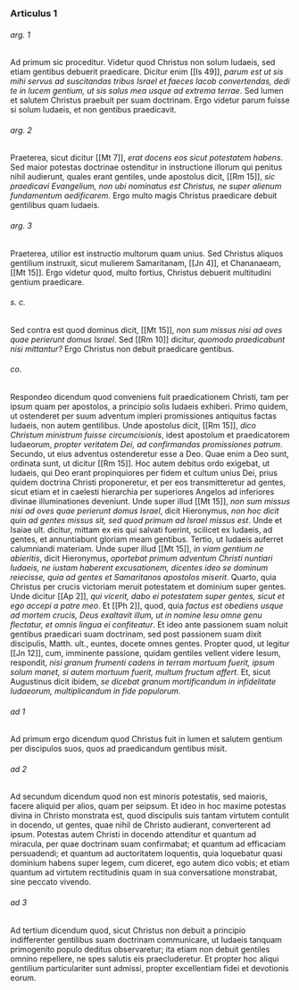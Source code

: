 ### Articulus 1

###### arg. 1
Ad primum sic proceditur. Videtur quod Christus non solum Iudaeis, sed etiam gentibus debuerit praedicare. Dicitur enim [[Is 49]], *parum est ut sis mihi servus ad suscitandas tribus Israel et faeces Iacob convertendas, dedi te in lucem gentium, ut sis salus mea usque ad extrema terrae*. Sed lumen et salutem Christus praebuit per suam doctrinam. Ergo videtur parum fuisse si solum Iudaeis, et non gentibus praedicavit.

###### arg. 2
Praeterea, sicut dicitur [[Mt 7]], *erat docens eos sicut potestatem habens*. Sed maior potestas doctrinae ostenditur in instructione illorum qui penitus nihil audierunt, quales erant gentiles, unde apostolus dicit, [[Rm 15]], *sic praedicavi Evangelium, non ubi nominatus est Christus, ne super alienum fundamentum aedificarem*. Ergo multo magis Christus praedicare debuit gentilibus quam Iudaeis.

###### arg. 3
Praeterea, utilior est instructio multorum quam unius. Sed Christus aliquos gentilium instruxit, sicut mulierem Samaritanam, [[Jn 4]], et Chananaeam, [[Mt 15]]. Ergo videtur quod, multo fortius, Christus debuerit multitudini gentium praedicare.

###### s. c.
Sed contra est quod dominus dicit, [[Mt 15]], *non sum missus nisi ad oves quae perierunt domus Israel*. Sed [[Rm 10]] dicitur, *quomodo praedicabunt nisi mittantur?* Ergo Christus non debuit praedicare gentibus.

###### co.
Respondeo dicendum quod conveniens fuit praedicationem Christi, tam per ipsum quam per apostolos, a principio solis Iudaeis exhiberi. Primo quidem, ut ostenderet per suum adventum impleri promissiones antiquitus factas Iudaeis, non autem gentilibus. Unde apostolus dicit, [[Rm 15]], *dico Christum ministrum fuisse circumcisionis*, idest apostolum et praedicatorem Iudaeorum, *propter veritatem Dei, ad confirmandas promissiones patrum*. Secundo, ut eius adventus ostenderetur esse a Deo. Quae enim a Deo sunt, ordinata sunt, ut dicitur [[Rm 15]]. Hoc autem debitus ordo exigebat, ut Iudaeis, qui Deo erant propinquiores per fidem et cultum unius Dei, prius quidem doctrina Christi proponeretur, et per eos transmitteretur ad gentes, sicut etiam et in caelesti hierarchia per superiores Angelos ad inferiores divinae illuminationes deveniunt. Unde super illud [[Mt 15]], *non sum missus nisi ad oves quae perierunt domus Israel*, dicit Hieronymus, *non hoc dicit quin ad gentes missus sit, sed quod primum ad Israel missus est*. Unde et Isaiae ult. dicitur, mittam ex eis qui salvati fuerint, scilicet ex Iudaeis, ad gentes, et annuntiabunt gloriam meam gentibus. Tertio, ut Iudaeis auferret calumniandi materiam. Unde super illud [[Mt 15]], *in viam gentium ne abieritis*, dicit Hieronymus, *oportebat primum adventum Christi nuntiari Iudaeis, ne iustam haberent excusationem, dicentes ideo se dominum reiecisse, quia ad gentes et Samaritanos apostolos miserit*. Quarto, quia Christus per crucis victoriam meruit potestatem et dominium super gentes. Unde dicitur [[Ap 2]], *qui vicerit, dabo ei potestatem super gentes, sicut et ego accepi a patre meo*. Et [[Ph 2]], quod, quia *factus est obediens usque ad mortem crucis, Deus exaltavit illum, ut in nomine Iesu omne genu flectatur, et omnis lingua ei confiteatur*. Et ideo ante passionem suam noluit gentibus praedicari suam doctrinam, sed post passionem suam dixit discipulis, Matth. ult., euntes, docete omnes gentes. Propter quod, ut legitur [[Jn 12]], cum, imminente passione, quidam gentiles vellent videre Iesum, respondit, *nisi granum frumenti cadens in terram mortuum fuerit, ipsum solum manet, si autem mortuum fuerit, multum fructum affert*. Et, sicut Augustinus dicit ibidem, *se dicebat granum mortificandum in infidelitate Iudaeorum, multiplicandum in fide populorum*.

###### ad 1
Ad primum ergo dicendum quod Christus fuit in lumen et salutem gentium per discipulos suos, quos ad praedicandum gentibus misit.

###### ad 2
Ad secundum dicendum quod non est minoris potestatis, sed maioris, facere aliquid per alios, quam per seipsum. Et ideo in hoc maxime potestas divina in Christo monstrata est, quod discipulis suis tantam virtutem contulit in docendo, ut gentes, quae nihil de Christo audierant, converterent ad ipsum. Potestas autem Christi in docendo attenditur et quantum ad miracula, per quae doctrinam suam confirmabat; et quantum ad efficaciam persuadendi; et quantum ad auctoritatem loquentis, quia loquebatur quasi dominium habens super legem, cum diceret, ego autem dico vobis; et etiam quantum ad virtutem rectitudinis quam in sua conversatione monstrabat, sine peccato vivendo.

###### ad 3
Ad tertium dicendum quod, sicut Christus non debuit a principio indifferenter gentilibus suam doctrinam communicare, ut Iudaeis tanquam primogenito populo deditus observaretur; ita etiam non debuit gentiles omnino repellere, ne spes salutis eis praecluderetur. Et propter hoc aliqui gentilium particulariter sunt admissi, propter excellentiam fidei et devotionis eorum.

